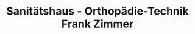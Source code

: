 ---
title: "Sanitätshaus - Orthopädie-Technik Frank Zimmer"
url: /bad-frankenhausen-kyffhaeuser/sanitaetshaus-orthopaedie-technik-frank-zimmer/
shop: Sanitätshaus
---